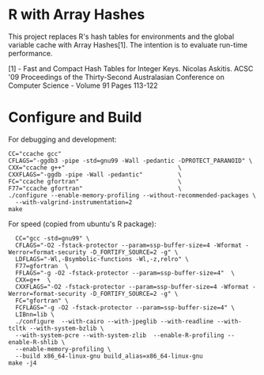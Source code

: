 # R with Array Hashes

This project replaces R's hash tables for environments and the global
variable cache with Array Hashes[1]. The intention is to evaluate
run-time performance.

[1] - Fast and Compact Hash Tables for Integer Keys. Nicolas Askitis. ACSC '09
Proceedings of the Thirty-Second Australasian Conference on Computer Science -
Volume 91 Pages 113-122

# Configure and Build

For debugging and development:

  ```
  CC="ccache gcc"
  CFLAGS="-ggdb3 -pipe -std=gnu99 -Wall -pedantic -DPROTECT_PARANOID" \
  CXX="ccache g++"                                \
  CXXFLAGS="-ggdb -pipe -Wall -pedantic"          \
  FC="ccache gfortran"                            \
  F77="ccache gfortran"                           \
  ./configure --enable-memory-profiling --without-recommended-packages \
    --with-valgrind-instrumentation=2   
  make
  ```

For speed (copied from ubuntu's R package):
  ```
    CC="gcc -std=gnu99" \
    CFLAGS="-O2 -fstack-protector --param=ssp-buffer-size=4 -Wformat -Werror=format-security -D_FORTIFY_SOURCE=2 -g" \
    LDFLAGS="-Wl,-Bsymbolic-functions -Wl,-z,relro" \
    F77=gfortran  \
    FFLAGS="-g -O2 -fstack-protector --param=ssp-buffer-size=4"  \
    CXX=g++  \
    CXXFLAGS="-O2 -fstack-protector --param=ssp-buffer-size=4 -Wformat -Werror=format-security -D_FORTIFY_SOURCE=2 -g" \
    FC="gfortran" \
    FCFLAGS="-g -O2 -fstack-protector --param=ssp-buffer-size=4" \
    LIBnn=lib \
    ./configure  --with-cairo --with-jpeglib --with-readline --with-tcltk --with-system-bzlib \
    --with-system-pcre --with-system-zlib  --enable-R-profiling --enable-R-shlib \
    --enable-memory-profiling \
    --build x86_64-linux-gnu build_alias=x86_64-linux-gnu
  make -j4
  ```
